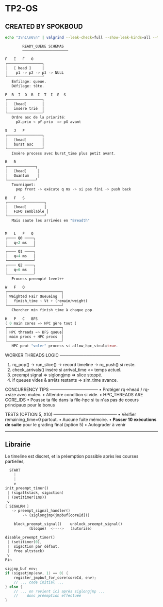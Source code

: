 # TP2-OS
## CREATED BY SPOKBOUD


```sh
echo "3\n1\n6\n" | valgrind --leak-check=full --show-leak-kinds=all --track-origins=yes --trace-children=yes --child-silent-after-fork=no ./main 2&> ../../output-valgrind.txt
```
            READY_QUEUE SCHEMAS
            ─────────────────────
```rust
F   I   F   O
┌────────────────┐
│   [ head ]     │
│    p1 -> p2 -> p3 -> NULL
└────────────────┘
   Enfilage: queue.
   Défilage: tête.

P  R  I  O  R  I  T  I  E  S
┌────────────────┐
│   [head]       │
│   insère trié  │
└────────────────┘
   Ordre asc de la priorité:
     pX.prio < pY.prio  => pX avant

S   J   F
┌────────────────┐
│   [head]       │
│   burst asc    │
└────────────────┘
   Insère process avec burst_time plus petit avant.

R   R
┌─────────────┐
│   [head]     │
│   Quantum    │
└─────────────┘
   Tourniquet:
     pop front -> exécute q ms -> si pas fini -> push back

B   F   S
┌─────────────────┐
│   [head]        │
│   FIFO semblable │
└─────────────────┘
   Mais saute les arrivées en "Breadth"


M   L   F   Q
┌──── Q0 ────┐
│   q=2 ms   │
└────────────┘
┌──── Q1 ────┐
│   q=4 ms   │
└────────────┘
┌──── Q2 ────┐
│   q=6 ms   │
└────────────┘
   Process preempté level++

W   F   Q
┌─────────────────────────┐
│ Weighted Fair Queueing  │
│   finish_time ~ Vt + (remain/weight)
└─────────────────────────┘
   Chercher min finish_time à chaque pop.

H   P   C   BFS
( 0 main cores => HPC gère tout )
┌─────────────────────────┐
│ HPC threads => BFS queue│
│ main procs + HPC procs  │
└─────────────────────────┘
   HPC peut "voler" process si allow_hpc_steal=true.
```

WORKER THREADS LOGIC
────────────────────
1) rq_pop() -> run_slice() -> record timeline -> rq_push() si reste.
2) check_arrivals() insère si arrival_time <= temps actuel.
3) preempt signal => siglongjmp => slice stoppé.
4) if queues vides & arrêts restants => sim_time avance.

CONCURRENCY TIPS
────────────────
• Protéger rq->head / rq->size avec mutex.
• Attendre condition si vide.
• HPC_THREADS ARE CORE_IDS
• Pousse ta file dans la file-hpc si tu n'as pas de coeurs principaux pour le bonus

TESTS (OPTION 5, X10)
─────────────────────
• Vérifier remaining_time=0 partout.
• Aucune fuite mémoire.
• **Passer 10 exécutions de suite** pour le grading final (option 5)
• Autograder à venir

---
## Librairie
Le timeline est discret, et la préemption possible après les courses partielles, 


```rust
  START
    |
    |
    v
init_preempt_timer()
 | (sigaltstack, sigaction)
 | (setitimer(1ms))
 v
[ SIGALRM ] 
   -> preempt_signal_handler()
        -> (siglongjmp(jmpbuf[coreId]))

    block_preempt_signal()    unblock_preempt_signal()
           (bloque)  <---->   (autorise)

disable_preempt_timer()
 | (setitimer(0),
 |  sigaction par défaut,
 |  free altstack)
 v
Fin
```

```c
sigjmp_buf env;
if (sigsetjmp(env, 1) == 0) {
    register_jmpbuf_for_core(coreId, env);
    // ... code initial ...
} else {
    // ... on revient ici après siglongjmp ...
    //    donc préemption effectuée
}
```